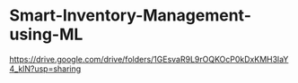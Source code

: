 # Smart-Inventory-Management-using-ML
https://drive.google.com/drive/folders/1GEsvaR9L9rOQKOcP0kDxKMH3laY4_klN?usp=sharing